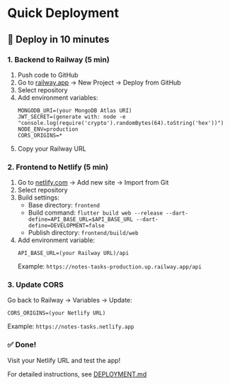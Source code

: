 # Quick Deployment

## 🚀 Deploy in 10 minutes

### 1. Backend to Railway (5 min)

1. Push code to GitHub
2. Go to [railway.app](https://railway.app) → New Project → Deploy from GitHub
3. Select repository
4. Add environment variables:
   ```
   MONGODB_URI=(your MongoDB Atlas URI)
   JWT_SECRET=(generate with: node -e "console.log(require('crypto').randomBytes(64).toString('hex'))")
   NODE_ENV=production
   CORS_ORIGINS=*
   ```
5. Copy your Railway URL

### 2. Frontend to Netlify (5 min)

1. Go to [netlify.com](https://netlify.com) → Add new site → Import from Git
2. Select repository
3. Build settings:
   - Base directory: `frontend`
   - Build command: `flutter build web --release --dart-define=API_BASE_URL=$API_BASE_URL --dart-define=DEVELOPMENT=false`
   - Publish directory: `frontend/build/web`
4. Add environment variable:
   ```
   API_BASE_URL=(your Railway URL)/api
   ```
   Example: `https://notes-tasks-production.up.railway.app/api`

### 3. Update CORS

Go back to Railway → Variables → Update:
```
CORS_ORIGINS=(your Netlify URL)
```
Example: `https://notes-tasks.netlify.app`

### ✅ Done!

Visit your Netlify URL and test the app!

For detailed instructions, see [DEPLOYMENT.md](DEPLOYMENT.md)
